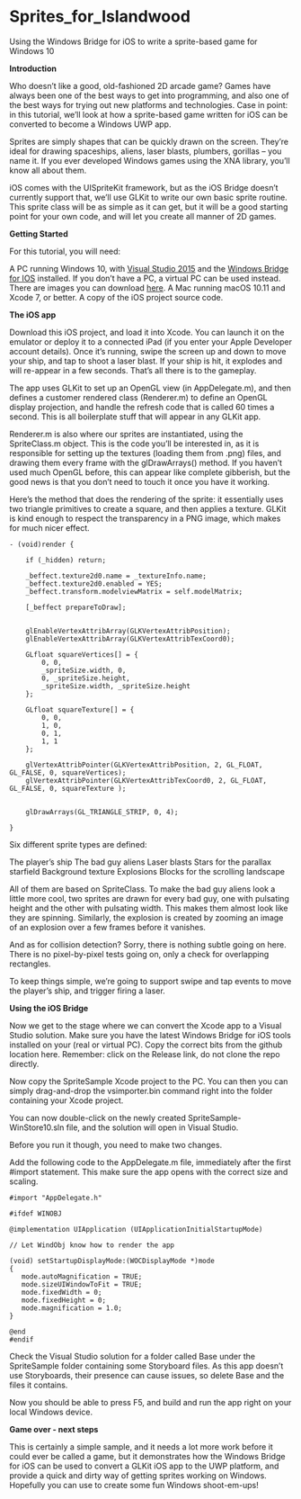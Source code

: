 # Sprites_for_Islandwood

Using the Windows Bridge for iOS to write a sprite-based game for Windows 10

**Introduction**

Who doesn’t like a good, old-fashioned 2D arcade game? Games have always been one of the best ways to get into programming, and also one of the best ways for trying out new platforms and technologies. Case in point: in this tutorial, we’ll look at how a sprite-based game written for iOS can be converted to become a Windows UWP app. 

Sprites are simply shapes that can be quickly drawn on the screen. They’re ideal for drawing spaceships, aliens, laser blasts, plumbers, gorillas – you name it. If you ever developed Windows games using the XNA library, you’ll know all about them.

iOS comes with the UISpriteKit framework, but as the iOS Bridge doesn’t currently support that, we’ll use GLKit to write our own basic sprite routine. This sprite class will be as simple as it can get, but it will be a good starting point for your own code, and will let you create all manner of 2D games. 

**Getting Started**

For this tutorial, you will need:

A PC running Windows 10, with [Visual Studio 2015](https://dev.windows.com/en-us/downloads) and the [Windows Bridge for IOS](https://github.com/Microsoft/WinObjC/releases) installed. If you don’t have a PC, a virtual PC can be used instead. There are images you can download [here](https://dev.windows.com/bridges/ios).
A Mac running macOS 10.11 and Xcode 7, or better.
A copy of the iOS project source code.


**The iOS app**

Download this iOS project, and load it into Xcode. You can launch it on the emulator or deploy it to a connected iPad (if you enter your Apple Developer account details). Once it’s running, swipe the screen up and down to move your ship, and tap to shoot a laser blast. If your ship is hit, it explodes and will re-appear in a few seconds. That’s all there is to the gameplay.

The app uses GLKit to set up an OpenGL view (in AppDelegate.m), and then defines a customer rendered class (Renderer.m) to define an OpenGL display projection, and handle the refresh code that is called 60 times a second. This is all boilerplate stuff that will appear in any GLKit app.

Renderer.m is also where our sprites are instantiated, using the SpriteClass.m object. This is the code you’ll be interested in, as it is responsible for setting up the textures (loading them from .png) files, and drawing them every frame with the glDrawArrays() method. If you haven’t used much OpenGL before, this can appear like complete gibberish, but the good news is that you don’t need to touch it once you have it working. 

Here’s the method that does the rendering of the sprite: it essentially uses two triangle primitives to create a square, and then applies a texture. GLKit is kind enough to respect the transparency in a PNG image, which makes for much nicer effect.


~~~~
- (void)render {
    
    if (_hidden) return;
    
    _beffect.texture2d0.name = _textureInfo.name;
    _beffect.texture2d0.enabled = YES;
    _beffect.transform.modelviewMatrix = self.modelMatrix;
    
    [_beffect prepareToDraw];
    
    
    glEnableVertexAttribArray(GLKVertexAttribPosition);
    glEnableVertexAttribArray(GLKVertexAttribTexCoord0);
    
    GLfloat squareVertices[] = {
        0, 0,
        _spriteSize.width, 0,
        0, _spriteSize.height,
        _spriteSize.width, _spriteSize.height
    };
    
    GLfloat squareTexture[] = {
        0, 0,
        1, 0,
        0, 1,
        1, 1
    };
    
    glVertexAttribPointer(GLKVertexAttribPosition, 2, GL_FLOAT, GL_FALSE, 0, squareVertices);
    glVertexAttribPointer(GLKVertexAttribTexCoord0, 2, GL_FLOAT, GL_FALSE, 0, squareTexture );
    
    
    glDrawArrays(GL_TRIANGLE_STRIP, 0, 4);
    
}
~~~~



Six different sprite types are defined:

The player’s ship
The bad guy aliens
Laser blasts
Stars for the parallax starfield
Background texture
Explosions 
Blocks for the scrolling landscape


All of them are based on SpriteClass. To make the bad guy aliens look a little more cool, two sprites are drawn for every bad guy, one with pulsating height and the other with pulsating width. This makes them almost look like they are spinning. Similarly, the explosion is created by zooming an image of an explosion over a few frames before it vanishes.

And as for collision detection? Sorry, there is nothing subtle going on here. There is no pixel-by-pixel tests going on, only a check for overlapping rectangles. 

To keep things simple, we’re going to support swipe and tap events to move the player’s ship, and trigger firing a laser.


**Using the iOS Bridge**

Now we get to the stage where we can convert the Xcode app to a Visual Studio solution.
Make sure you have the latest Windows Bridge for iOS tools installed on your (real or virtual PC). Copy the correct bits from the github location here. Remember: click on the Release link, do not clone the repo directly.

Now copy the SpriteSample Xcode project to the PC. You can then you can simply drag-and-drop the vsimporter.bin command right into the folder containing your Xcode project.


You can now double-click on the newly created SpriteSample-WinStore10.sln file, and the solution will open in Visual Studio. 

Before you run it though, you need to make two changes.

Add the following code to the AppDelegate.m file, immediately after the first #import statement. This make sure the app opens with the correct size and scaling.

~~~~
#import "AppDelegate.h"

#ifdef WINOBJ

@implementation UIApplication (UIApplicationInitialStartupMode)

// Let WindObj know how to render the app

(void) setStartupDisplayMode:(WOCDisplayMode *)mode
{
   mode.autoMagnification = TRUE;
   mode.sizeUIWindowToFit = TRUE;
   mode.fixedWidth = 0;
   mode.fixedHeight = 0;
   mode.magnification = 1.0;
}
 
@end
#endif
~~~~


Check the Visual Studio solution for a folder called Base under the SpriteSample folder containing some Storyboard files. As this app doesn’t use Storyboards, their presence can cause issues, so delete Base and the files it contains.


Now you should be able to press F5, and build and run the app right on your local Windows device.



**Game over - next steps**

This is certainly a simple sample, and it needs a lot more work before it could ever be called a game, but it demonstrates how the Windows Bridge for iOS can be used to convert a GLKit iOS app to the UWP platform, and provide a quick and dirty way of getting sprites working on Windows. Hopefully you can use to create some fun Windows shoot-em-ups!
